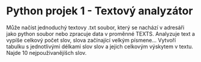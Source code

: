 # Python projek 1 - Textový analyzátor
Může načíst jednoduchý textovy .txt soubor, který se nachází v adresáři jako python soubor nebo zpracuje data v proměnné TEXTS.
Analyzuje text a vypíše celkový počet slov, slova začínající velkým písmene... Vytvoří tabulku s jednotlivými délkami slov slov a jejich celkovým výskytem v textu. Najde 10 nejpouživanějíšch slov.
